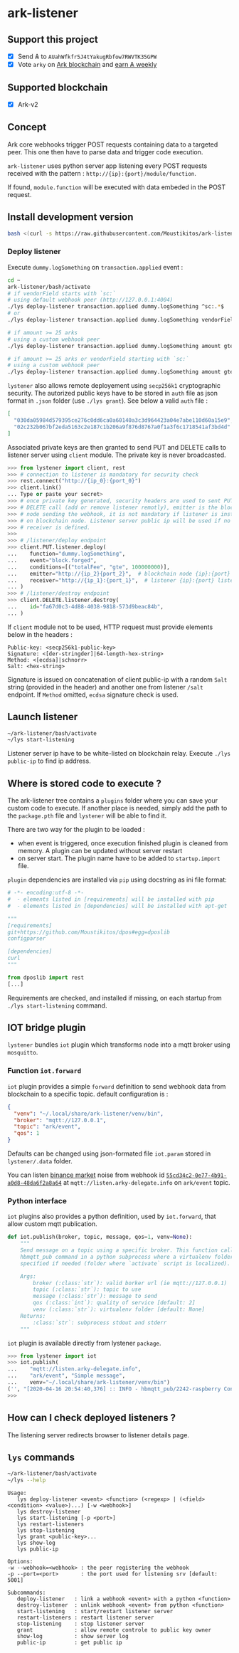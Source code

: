 # ark-listener

## Support this project

  * [X] Send &#1126; to `AUahWfkfr5J4tYakugRbfow7RWVTK35GPW`
  * [X] Vote `arky` on [Ark blockchain](https://explorer.ark.io) and [earn &#1126; weekly](http://dpos.arky-delegate.info/arky)

## Supported blockchain

  * [X] Ark-v2

## Concept

Ark core webhooks trigger POST requests containing data to a targeted peer. This one then have to parse data and trigger code execution.

`ark-listener` uses python server app listening every POST requests received with the pattern : `http://{ip}:{port}/module/function`.

If found, `module.function` will be executed with data embeded in the POST request.

## Install development version

```bash
bash <(curl -s https://raw.githubusercontent.com/Moustikitos/ark-listener/master/bash/lys-install.sh)
```

### Deploy listener

Execute `dummy.logSomething` on `transaction.applied` event :

```bash
cd ~
ark-listener/bash/activate
# if vendorField starts with `sc:`
# using default webhook peer (http://127.0.0.1:4004)
./lys deploy-listener transaction.applied dummy.logSomething ^sc:.*$
# or
./lys deploy-listener transaction.applied dummy.logSomething vendorField regexp ^sc:.*$

# if amount >= 25 arks
# using a custom webhook peer
./lys deploy-listener transaction.applied dummy.logSomething amount gte 2500000000 -w http://dpos.arky-delegate.info:4004

# if amount >= 25 arks or vendorField starting with `sc:`
# using a custom webhook peer
./lys deploy-listener transaction.applied dummy.logSomething amount gte 2500000000 vendorField regexp ^sc:.*$ -w http://dpos.arky-delegate.info:4004
```

`lystener` also allows remote deployement using `secp256k1` cryptographic security. The autorized public keys have to be stored in `auth` file as json format in `.json` folder (use `./lys grant`). See below a valid `auth` file :

```json
[
  "030da05984d579395ce276c0dd6ca0a60140a3c3d964423a04e7abe110d60a15e9",
  "02c232b067bf2eda5163c2e187c1b206a9f876d8767a0f1a3f6c1718541af3bd4d"
]
```

Associated private keys are then granted to send PUT and DELETE calls to listener server using `client` module. The private key is never broadcasted.

```python
>>> from lystener import client, rest
>>> # connection to listener is mandatory for security check
>>> rest.connect("http://{ip_0}:{port_0}")
>>> client.link()
... Type or paste your secret>
>>> # once private key generated, security headers are used to sent PUT or
>>> # DELETE call (add or remove listener remotly), emitter is the blockchain
>>> # node sending the webhook, it is not mandatory if listener is installed 
>>> # on blockchain node. Listener server public ip will be used if no
>>> # receiver is defined.
>>>
>>> # /listener/deploy endpoint
>>> client.PUT.listener.deploy(
...    function="dummy.logSomething",
...    event="block.forged",
...    conditions=[("totalFee", "gte", 100000000)],
...    emitter="http://{ip_2}{port_2}",  # blockchain node {ip}:{port}
...    receiver="http://{ip_1}:{port_1}",  # listener {ip}:{port} listening 
... )
>>> # /listener/destroy endpoint
>>> client.DELETE.listener.destroy(
...    id="fa67d0c3-4d88-4038-9818-573d9beac84b",
... )
```

If `client` module not to be used, HTTP request must provide elements below in the headers :

```raw
Public-key: <secp256k1-public-key>
Signature: <[der-stringder]|64-length-hex-string>
Method: <[ecdsa]|schnorr>
Salt: <hex-string>
```

Signature is issued on concatenation of client public-ip with a random `Salt` string (provided in the header) and another one from listener `/salt` endpoint. If `Method` omitted, `ecdsa` signature check is used.

## Launch listener

```bash
~/ark-listener/bash/activate
~/lys start-listening
```

Listener server ip have to be white-listed on blockchain relay. Execute `./lys public-ip` to find ip address.

## Where is stored code to execute ?

The ark-listener tree contains a `plugins` folder where you can save your custom code to execute. If another place is needed, simply add the path to the `package.pth` file and `lystener` will be able to find it.

There are two way for the plugin to be loaded :
  * when event is triggered, once execution finished plugin is cleaned from memory. A plugin can be updated without server restart
  * on server start. The plugin name have to be added to `startup.import` file.

`plugin` dependencies are installed via `pip` using docstring as ini file format:

```python
# -*- encoding:utf-8 -*-
#  - elements listed in [requirements] will be installed with pip
#  - elements listed in [dependencies] will be installed with apt-get

"""
[requirements]
git+https://github.com/Moustikitos/dpos#egg=dposlib
configparser

[dependencies]
curl
"""

from dposlib import rest
[...]
```

Requirements are checked, and installed if missing, on each startup from `./lys start-listening` command.

## IOT bridge plugin

`lystener` bundles `iot` plugin which transforms node into a mqtt broker using `mosquitto`.

### Function `iot.forward`

`iot` plugin provides a simple `forward` definition to send webhook data from blockchain to a specific topic. default configuration is :

```json
{
  "venv": "~/.local/share/ark-listener/venv/bin",
  "broker": "mqtt://127.0.0.1",
  "topic": "ark/event",
  "qos": 1
}
```

Defaults can be changed using json-formated file `iot.param` stored in `lystener/.data` folder.

You can listen [binance market](https://www.binance.com/en/trade/ARK_BTC) noise from webhook id [`55cd34c2-0e77-4b91-a0d8-48da6f2a8a64`](http://listen.arky-delegate.info) at `mqtt://listen.arky-delegate.info` on `ark/event` topic. 

### Python interface

`iot` plugins also provides a python definition, used by `iot.forward`, that allow custom mqtt publication.

```python
def iot.publish(broker, topic, message, qos=1, venv=None):
    """
    Send message on a topic using a specific broker. This function calls
    hbmqtt_pub command in a python subprocess where a virtualenv folder can be
    specified if needed (folder where `activate` script is localized).

    Args:
        broker (:class:`str`): valid borker url (ie mqtt://127.0.0.1)
        topic (:class:`str`): topic to use
        message (:class:`str`): message to send
        qos (:class:`int`): quality of service [default: 2]
        venv (:class:`str`): virtualenv folder [default: None]
    Returns:
        :class:`str`: subprocess stdout and stderr
    """
```

`iot` plugin is available  directly from lystener `package`.

```python
>>> from lystener import iot
>>> iot.publish(
...    "mqtt://listen.arky-delegate.info",
...    "ark/event", "Simple message",
...    venv="~/.local/share/ark-listener/venv/bin")
('', "[2020-04-16 20:54:40,376] :: INFO - hbmqtt_pub/2242-raspberry Connecting to broker\n[2020-04-16 20:54:40,497] :: INFO - Exited state new\n[2020-04-16 20:54:40,498] :: INFO - Entered state connected\n[2020-04-16 20:54:40,498] :: INFO - hbmqtt_pub/2242-raspberry Publishing to 'ark/event'\n[2020-04-16 20:54:40,539] :: INFO - Exited state connected\n[2020-04-16 20:54:40,539] :: INFO - Entered state disconnected\n[2020-04-16 20:54:40,540] :: INFO - hbmqtt_pub/2242-raspberry Disconnected from broker\n")
>>>
```

## How can I check deployed listeners ?

The listening server redirects browser to listener details page.

## `lys` commands

```bash
~/ark-listener/bash/activate
~/lys --help
```

```
Usage:
   lys deploy-listener <event> <function> (<regexp> | (<field> <condition> <value>)...) [-w <webhook>]
   lys destroy-listener
   lys start-listening [-p <port>]
   lys restart-listeners
   lys stop-listening
   lys grant <public-key>...
   lys show-log
   lys public-ip

Options:
-w --webhook=<webhook> : the peer registering the webhook
-p --port=<port>       : the port used for listening srv [default: 5001]

Subcommands:
   deploy-listener   : link a webhook <event> with a python <function>
   destroy-listener  : unlink webhook <event> from python <function>
   start-listening   : start/restart listener server
   restart-listeners : restart listener server
   stop-listening    : stop listener server
   grant             : allow remote controle to public key owner
   show-log          : show server log
   public-ip         : get public ip
```
